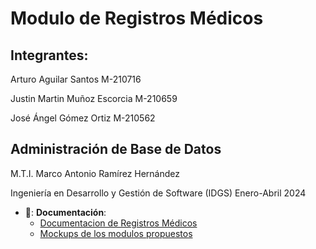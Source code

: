 # Modulo de Registros Médicos
## Integrantes:

Arturo Aguilar Santos M-210716 

Justin Martin Muñoz Escorcia M-210659 

José Ángel Gómez Ortiz M-210562 

## Administración de Base de Datos 

M.T.I. Marco Antonio Ramírez Hernández 

Ingeniería en Desarrollo y Gestión de Software (IDGS) Enero-Abril 2024 

- 📁: __Documentación__:
  + [Documentacion de Registros Médicos](Documentacion/PapuMedicos.pdf)
  + [Mockups de los modulos propuestos](mockups.pdf)
